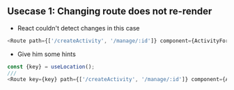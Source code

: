 ## Usecase 1: Changing route does not re-render
* React couldn't detect changes in this case
```js
<Route path={['/createActivity', '/manage/:id']} component={ActivityForm} />
```
* Give him some hints
```js
const {key} = useLocation();
///
<Route key={key} path={['/createActivity', '/manage/:id']} component={ActivityForm} />
```
